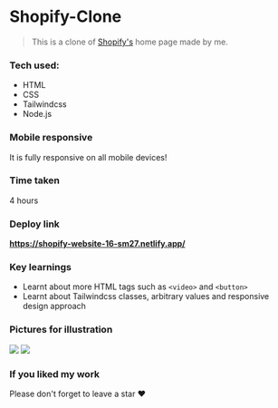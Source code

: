 # Shopify-Clone

> This is a clone of [Shopify's](https://www.shopify.com/in) home page made by me.

### Tech used:
- HTML
- CSS
- Tailwindcss
- Node.js

### Mobile responsive
It is fully responsive on all mobile devices!

### Time taken
4 hours

### Deploy link
**https://shopify-website-16-sm27.netlify.app/**

### Key learnings
- Learnt about more HTML tags such as `<video>` and `<button>`
- Learnt about Tailwindcss classes, arbitrary values and responsive design approach

### Pictures for illustration
![](https://cdn.discordapp.com/attachments/663324452934778880/1030251119898787910/Web_capture_14-10-2022_4430_shopify-website-16-sm27.netlify.app.jpeg)
![](https://cdn.discordapp.com/attachments/663324452934778880/1030250854294495323/Screenshot_20221014-041857.jpg)

### If you liked my work
Please don't forget to leave a star ❤️
